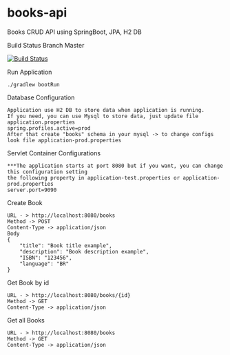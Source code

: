 # books-api
Books CRUD API using SpringBoot, JPA, H2 DB

Build Status Branch Master

[![Build Status](https://travis-ci.org/luizimcpi/books-api.svg?branch=master)](https://travis-ci.org/luizimcpi/books-api)

Run Application
```
./gradlew bootRun
```

Database Configuration
```
Application use H2 DB to store data when application is running.
If you need, you can use Mysql to store data, just update file application.properties
spring.profiles.active=prod
After that create "books" schema in your mysql -> to change configs look file application-prod.properties
```

Servlet Container Configurations
```
***The application starts at port 8080 but if you want, you can change this configuration setting
the following property in application-test.properties or application-prod.properties
server.port=9090
```

Create Book
```
URL - > http://localhost:8080/books
Method -> POST
Content-Type -> application/json
Body
{
	"title": "Book title example",
	"description": "Book description example",
	"ISBN": "123456",
	"language": "BR"
}
```

Get Book by id
```
URL - > http://localhost:8080/books/{id}
Method -> GET
Content-Type -> application/json
```

Get all Books
```
URL - > http://localhost:8080/books
Method -> GET
Content-Type -> application/json
```